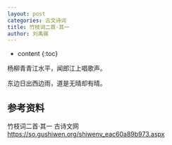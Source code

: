 ```yaml
---
layout: post
categories: 古文诗词
title: 竹枝词二首·其一 
author: 刘禹锡
---
```

* content
{:toc}

杨柳青青江水平，闻郎江上唱歌声。

东边日出西边雨，道是无晴却有晴。

## 参考资料

竹枝词二首·其一  古诗文网 <https://so.gushiwen.org/shiwenv_eac60a89b973.aspx>

